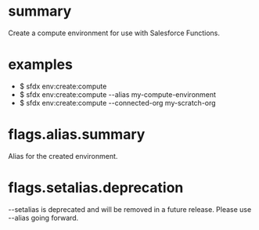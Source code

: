 # summary

Create a compute environment for use with Salesforce Functions.

# examples

- $ sfdx env:create:compute
- $ sfdx env:create:compute --alias my-compute-environment
- $ sfdx env:create:compute --connected-org my-scratch-org

# flags.alias.summary

Alias for the created environment.

# flags.setalias.deprecation

--setalias is deprecated and will be removed in a future release. Please use --alias going forward.
